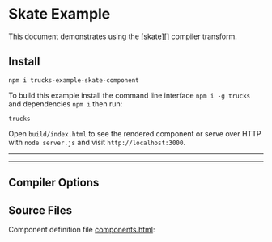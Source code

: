 # Skate Example

This document demonstrates using the [skate][] compiler transform.

## Install

```
npm i trucks-example-skate-component
```

To build this example install the command line interface `npm i -g trucks` and dependencies `npm i` then run:

```shell
trucks
```

Open `build/index.html` to see the rendered component or serve over HTTP with `node server.js` and visit `http://localhost:3000`.

***
<!-- @toc -->
***

## Compiler Options

<? @source {javascript} trucks.js ?>

## Source Files

Component definition file [components.html](components.html):

<? @source {html} components.html ?>

<? @include ../../documents/links.md ?>

